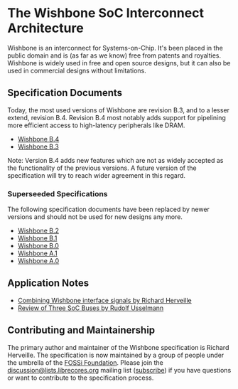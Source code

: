 The Wishbone SoC Interconnect Architecture
==========================================

Wishbone is an interconnect for Systems-on-Chip.
It's been placed in the public domain and is (as far as we know) free from patents and royalties.
Wishbone is widely used in free and open source designs, but it can also be used in commercial designs without limitations.


Specification Documents
-----------------------

Today, the most used versions of Wishbone are revision B.3, and to a lesser extend, revision B.4.
Revision B.4 most notably adds support for pipelining more efficient access to high-latency peripherals like DRAM.

* [Wishbone B.4](https://github.com/fossi-foundation/wishbone/raw/master/documents/spec/wbspec_b4.pdf)
* [Wishbone B.3](https://github.com/fossi-foundation/wishbone/raw/master/documents/spec/wbspec_b3.pdf)

Note: Version B.4 adds new features which are not as widely accepted as the functionality of the previous versions.
A future version of the specification will try to reach wider agreement in this regard.

### Superseeded Specifications
The following specification documents have been replaced by newer versions and should not be used for new designs any more.

* [Wishbone B.2](https://github.com/fossi-foundation/wishbone/raw/master/documents/spec/wbspec_b2.pdf)
* [Wishbone B.1](https://github.com/fossi-foundation/wishbone/raw/master/documents/spec/wbspec_b1.pdf)
* [Wishbone B.0](https://github.com/fossi-foundation/wishbone/raw/master/documents/spec/wbspec_b0.pdf)
* [Wishbone A.1](https://github.com/fossi-foundation/wishbone/raw/master/documents/spec/wbspec_a1.pdf)
* [Wishbone A.0](https://github.com/fossi-foundation/wishbone/raw/master/documents/spec/wbspec_a0.pdf)


Application Notes
-----------------

* [Combining Wishbone interface signals by Richard Herveille](https://github.com/fossi-foundation/wishbone/raw/master/documents/appnotes/appnote_01.pdf)
* [Review of Three SoC Buses by Rudolf Usselmann](https://github.com/fossi-foundation/wishbone/raw/master/documents/soc_bus_comparison.pdf)


Contributing and Maintainership
-------------------------------

The primary author and maintainer of the Wishbone specification is Richard Herveille.
The specification is now maintained by a group of people under the umbrella of the [FOSSi Foundation](https://www.fossi-foundation.org).
Please join the discussion@lists.librecores.org mailing list ([subscribe](https://lists.librecores.org/listinfo/discussion)) if you have questions or want to contribute to the specification process.
